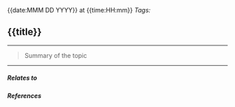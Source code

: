 {{date:MMM DD YYYY}} at {{time:HH:mm}}
_Tags:_
## {{title}}
---
>Summary of the topic
>

---
##### Relates to

##### References
